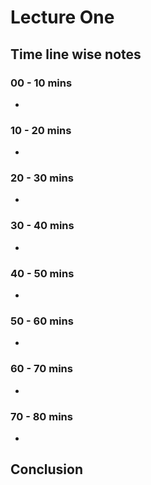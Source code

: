 # Lecture One



## Time line wise notes

### 00 - 10 mins

- 

### 10 - 20 mins

- 

### 20 - 30 mins

- 

### 30 - 40 mins

- 

### 40 - 50 mins

- 

### 50 - 60 mins

- 

### 60 - 70 mins

- 

### 70 - 80 mins

- 



## Conclusion

